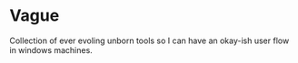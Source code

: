 
# Vague
Collection of ever evoling unborn tools so I can have an okay-ish user flow in windows machines.
